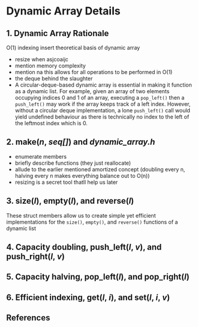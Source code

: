 # Dynamic Array Details
## 1. Dynamic Array Rationale

O(1) indexing 
insert theoretical basis of dynamic array
  - resize when asjcoaijc
  - mention memory complexity
  - mention na this allows for all operations to be performed in O(1)
  - the deque behind the slaughter
  - A circular-deque-based dynamic array is essential in making it function as a dynamic list. For example, given an array of two elements occupying indices 0 and 1 of an array, executing a `pop_left()` then a `push_left()` may work if the array keeps track of a left index. However, without a circular deque implementation, a lone `push_left()` call would yield undefined behaviour as there is technically no index to the left of the leftmost index which is 0.
## 2. make(*n*, *seq[]*) and *dynamic_array.h* 
  - enumerate members
  - briefly describe functions (they just reallocate)
  -   allude to the earlier mentioned amortized concept (doubling every n, halving every n makes everything balance out to O(n))
  - resizing is a secret tool thatll help us later

## 3. size(*l*), empty(*l*), and reverse(*l*)
These struct members allow us to create simple yet efficient implementations for the `size()`, `empty()`, and `reverse()` functions of a dynamic list

## 4. Capacity doubling, push_left(*l*, *v*), and push_right(*l*, *v*)

## 5. Capacity halving, pop_left(*l*), and pop_right(*l*)

## 6. Efficient indexing, get(*l*, *i*), and set(*l*, *i*, *v*)

## References
